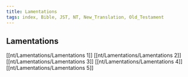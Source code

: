 ```yaml
---
title: Lamentations
tags: index, Bible, JST, NT, New_Translation, Old_Testament
---
```


## Lamentations

[[nt/Lamentations/Lamentations 1]]
[[nt/Lamentations/Lamentations 2]]
[[nt/Lamentations/Lamentations 3]]
[[nt/Lamentations/Lamentations 4]]
[[nt/Lamentations/Lamentations 5]]
